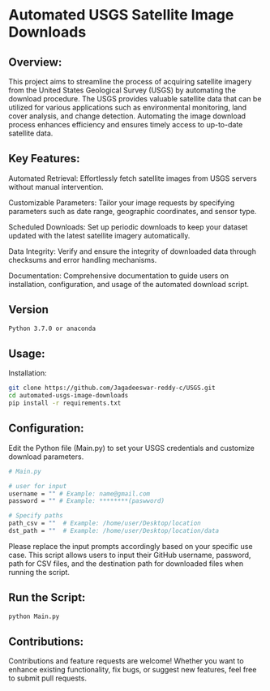 # Automated USGS Satellite Image Downloads

## Overview:
This project aims to streamline the process of acquiring satellite imagery from the United States Geological Survey (USGS) by automating the download procedure. The USGS provides valuable satellite data that can be utilized for various applications such as environmental monitoring, land cover analysis, and change detection. Automating the image download process enhances efficiency and ensures timely access to up-to-date satellite data.

## Key Features:
Automated Retrieval: Effortlessly fetch satellite images from USGS servers without manual intervention.

Customizable Parameters: Tailor your image requests by specifying parameters such as date range, geographic coordinates, and sensor type.

Scheduled Downloads: Set up periodic downloads to keep your dataset updated with the latest satellite imagery automatically.

Data Integrity: Verify and ensure the integrity of downloaded data through checksums and error handling mechanisms.

Documentation: Comprehensive documentation to guide users on installation, configuration, and usage of the automated download script.

## Version
```bash
Python 3.7.0 or anaconda
```

## Usage:
Installation:

```bash
git clone https://github.com/Jagadeeswar-reddy-c/USGS.git
cd automated-usgs-image-downloads
pip install -r requirements.txt
```

## Configuration:

Edit the Python file (Main.py) to set your USGS credentials and customize download parameters.
```bash
# Main.py

# user for input
username = "" # Example: name@gmail.com
password = "" # Example: ********(paswword)

# Specify paths
path_csv = ""  # Example: /home/user/Desktop/location
dst_path = ""  # Example: /home/user/Desktop/location/data

```

Please replace the input prompts accordingly based on your specific use case. This script allows users to input their GitHub username, password, path for CSV files, and the destination path for downloaded files when running the script.

## Run the Script:
```bash
python Main.py
```

## Contributions:
Contributions and feature requests are welcome! Whether you want to enhance existing functionality, fix bugs, or suggest new features, feel free to submit pull requests.
